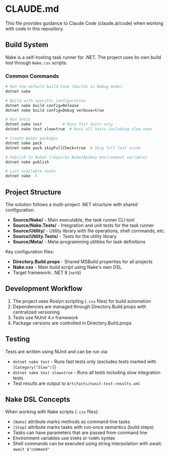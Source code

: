 # CLAUDE.md

This file provides guidance to Claude Code (claude.ai/code) when working with code in this repository.

## Build System

Nake is a self-hosting task runner for .NET. The project uses its own build tool through `Nake.csx` scripts.

### Common Commands

```bash
# Run the default build task (builds in Debug mode)
dotnet nake

# Build with specific configuration
dotnet nake build config=Release
dotnet nake build config=Debug verbose=true

# Run tests
dotnet nake test         # Runs fast tests only
dotnet nake test slow=true  # Runs all tests including slow ones

# Create NuGet packages
dotnet nake pack
dotnet nake pack skipFullCheck=true  # Skip full test suite

# Publish to NuGet (requires NuGetApiKey environment variable)
dotnet nake publish

# List available tasks
dotnet nake -T
```

## Project Structure

The solution follows a multi-project .NET structure with shared configuration:

- **Source/Nake/** - Main executable, the task runner CLI tool
- **Source/Nake.Tests/** - Integration and unit tests for the task runner
- **Source/Utility/** - Utility library with file operations, shell commands, etc.
- **Source/Utility.Tests/** - Tests for the utility library
- **Source/Meta/** - Meta-programming utilities for task definitions

Key configuration files:
- **Directory.Build.props** - Shared MSBuild properties for all projects
- **Nake.csx** - Main build script using Nake's own DSL
- Target framework: .NET 8 (`net8`)

## Development Workflow

1. The project uses Roslyn scripting (`.csx` files) for build automation
2. Dependencies are managed through Directory.Build.props with centralized versioning
3. Tests use NUnit 4.x framework
4. Package versions are controlled in Directory.Build.props

## Testing

Tests are written using NUnit and can be run via:
- `dotnet nake test` - Runs fast tests only (excludes tests marked with `[Category("Slow")]`)
- `dotnet nake test slow=true` - Runs all tests including slow integration tests
- Test results are output to `Artifacts/nunit-test-results.xml`

## Nake DSL Concepts

When working with Nake scripts (`.csx` files):
- `[Nake]` attribute marks methods as command-line tasks
- `[Step]` attribute marks tasks with run-once semantics (build steps)
- Tasks can have parameters that are passed from command line
- Environment variables use `$VAR$` or `%VAR%` syntax
- Shell commands can be executed using string interpolation with await: `await $"command"`